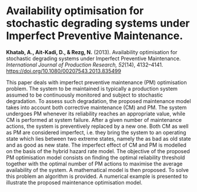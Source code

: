 # Availability optimisation for stochastic degrading systems under Imperfect Preventive Maintenance.

**Khatab, A., Ait-Kadi, D., &amp; Rezg, N.** (2013). Availability optimisation for stochastic degrading systems under Imperfect Preventive Maintenance. *International Journal of Production Research, 52*(14), 4132–4141. <https://doi.org/10.1080/00207543.2013.835499>
  
This paper deals with imperfect preventive maintenance (PM) optimisation problem. The system to be maintained is typically a production system assumed to be continuously monitored and subject to stochastic degradation. To assess such degradation, the proposed maintenance model takes into account both corrective maintenance (CM) and PM. The system undergoes PM whenever its reliability reaches an appropriate value, while CM is performed at system failure. After a given number of maintenance actions, the system is preventively replaced by a new one. Both CM as well as PM are considered imperfect, i.e. they bring the system to an operating state which lies between two extreme states, namely the as bad as old state and as good as new state. The imperfect effect of CM and PM is modelled on the basis of the hybrid hazard rate model. The objective of the proposed PM optimisation model consists on finding the optimal reliability threshold together with the optimal number of PM actions to maximise the average availability of the system. A mathematical model is then proposed. To solve this problem an algorithm is provided. A numerical example is presented to illustrate the proposed maintenance optimisation model.
